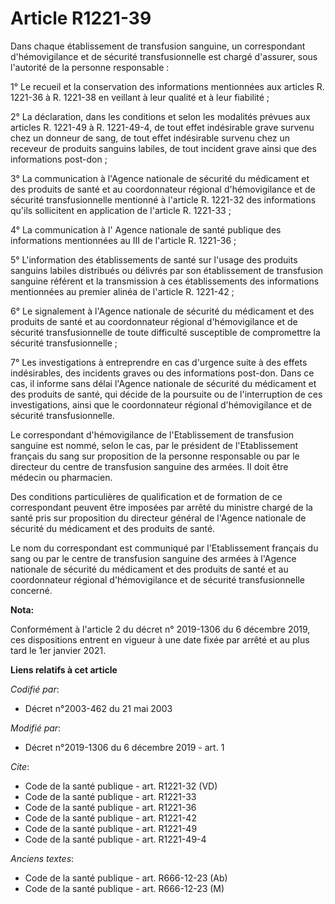 # Article R1221-39

Dans chaque établissement de transfusion sanguine, un correspondant d'hémovigilance et de sécurité transfusionnelle est
chargé d'assurer, sous l'autorité de la personne responsable :

1° Le recueil et la conservation des informations mentionnées aux articles R. 1221-36 à R. 1221-38 en veillant à leur qualité
et à leur fiabilité ;

2° La déclaration, dans les conditions et selon les modalités prévues aux articles R. 1221-49 à R. 1221-49-4, de tout effet
indésirable grave survenu chez un donneur de sang, de tout effet indésirable survenu chez un receveur de produits sanguins
labiles, de tout incident grave ainsi que des informations post-don ;

3° La communication à l'Agence nationale de sécurité du médicament et des produits de santé et au coordonnateur régional
d'hémovigilance et de sécurité transfusionnelle mentionné à l'article R. 1221-32 des informations qu'ils sollicitent en
application de l'article R. 1221-33 ;

4° La communication à l' Agence nationale de santé publique des informations mentionnées au III de l'article R. 1221-36 ;

5° L'information des établissements de santé sur l'usage des produits sanguins labiles distribués ou délivrés par son
établissement de transfusion sanguine référent et la transmission à ces établissements des informations mentionnées au
premier alinéa de l'article R. 1221-42 ;

6° Le signalement à l'Agence nationale de sécurité du médicament et des produits de santé et au coordonnateur régional
d'hémovigilance et de sécurité transfusionnelle de toute difficulté susceptible de compromettre la sécurité
transfusionnelle ;

7° Les investigations à entreprendre en cas d'urgence suite à des effets indésirables, des incidents graves ou des
informations post-don. Dans ce cas, il informe sans délai l'Agence nationale de sécurité du médicament et des produits de
santé, qui décide de la poursuite ou de l'interruption de ces investigations, ainsi que le coordonnateur régional
d'hémovigilance et de sécurité transfusionnelle.

Le correspondant d'hémovigilance de l'Etablissement de transfusion sanguine est nommé, selon le cas, par le président de
l'Etablissement français du sang sur proposition de la personne responsable ou par le directeur du centre de transfusion
sanguine des armées. Il doit être médecin ou pharmacien.

Des conditions particulières de qualification et de formation de ce correspondant peuvent être imposées par arrêté du
ministre chargé de la santé pris sur proposition du directeur général de l'Agence nationale de sécurité du médicament et des
produits de santé.

Le nom du correspondant est communiqué par l'Etablissement français du sang ou par le centre de transfusion sanguine des
armées à l'Agence nationale de sécurité du médicament et des produits de santé et au coordonnateur régional d'hémovigilance
et de sécurité transfusionnelle concerné.

**Nota:**

Conformément à l'article 2 du décret n° 2019-1306 du 6 décembre 2019, ces dispositions entrent en vigueur à une date fixée
par arrêté et au plus tard le 1er janvier 2021.

**Liens relatifs à cet article**

_Codifié par_:

  - Décret n°2003-462 du 21 mai 2003

_Modifié par_:

  - Décret n°2019-1306 du 6 décembre 2019 - art. 1

_Cite_:

  - Code de la santé publique - art. R1221-32 (VD)
  - Code de la santé publique - art. R1221-33
  - Code de la santé publique - art. R1221-36
  - Code de la santé publique - art. R1221-42
  - Code de la santé publique - art. R1221-49
  - Code de la santé publique - art. R1221-49-4

_Anciens textes_:

  - Code de la santé publique - art. R666-12-23 (Ab)
  - Code de la santé publique - art. R666-12-23 (M)
